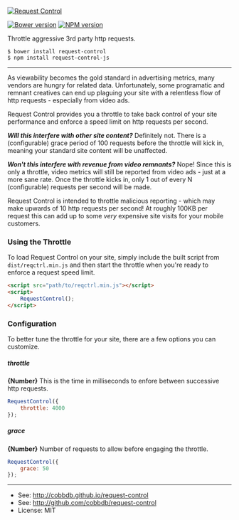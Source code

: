 [![Request Control](http://i.imgur.com/DP1OvVj.png)](https://github.com/cobbdb/request-control)

[![Bower version](https://badge.fury.io/bo/request-control.svg)](http://badge.fury.io/bo/request-control) [![NPM version](https://badge.fury.io/js/request-control-js.svg)](http://badge.fury.io/js/request-control-js)

Throttle aggressive 3rd party http requests.

    $ bower install request-control
    $ npm install request-control-js

-------------
As viewability becomes the gold standard in advertising metrics, many vendors are
hungry for related data. Unfortunately, some programatic and remnant creatives
can end up plaguing your site with a relentless flow of http requests - especially
from video ads.

Request Control provides you a throttle to take back control of your site performance
and enforce a speed limit on http requests per second.

***Will this interfere with other site content?***
Definitely not. There is a (configurable) grace period of 100 requests before the throttle will kick in, meaning your standard site content will be unaffected.

***Won't this interfere with revenue from video remnants?***
Nope! Since this is only a throttle, video metrics will still be reported from video ads - just at a more sane rate. Once the throttle kicks in, only 1 out of every N (configurable) requests per second will be made.

Request Control is intended to throttle malicious reporting - which may make upwards of 10 http requests per second! At roughly 100KB per request this can add up to some *very* expensive site visits for your mobile customers.

### Using the Throttle
To load Request Control on your site, simply include the built script from `dist/reqctrl.min.js` and then start the throttle when you're ready to enforce a request speed limit.
```html
<script src="path/to/reqctrl.min.js"></script>
<script>
    RequestControl();
</script>
```

### Configuration
To better tune the throttle for your site, there are a few options you can customize.

##### throttle
**{Number}** This is the time in milliseconds to enfore between successive http requests.
```javascript
RequestControl({
    throttle: 4000
});
```

##### grace
**{Number}** Number of requests to allow before engaging the throttle.
```javascript
RequestControl({
    grace: 50
});
```

---------
* See: http://cobbdb.github.io/request-control
* See: http://github.com/cobbdb/request-control
* License: MIT

